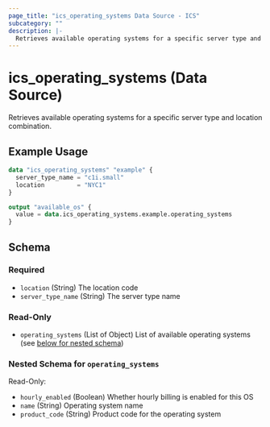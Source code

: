 ```yaml
---
page_title: "ics_operating_systems Data Source - ICS"
subcategory: ""
description: |-
  Retrieves available operating systems for a specific server type and location.
---
```


# ics_operating_systems (Data Source)

Retrieves available operating systems for a specific server type and location combination.

## Example Usage

```terraform
data "ics_operating_systems" "example" {
  server_type_name = "c1i.small"
  location         = "NYC1"
}

output "available_os" {
  value = data.ics_operating_systems.example.operating_systems
}
```

<!-- schema generated by tfplugindocs -->
## Schema

### Required

- `location` (String) The location code
- `server_type_name` (String) The server type name

### Read-Only

- `operating_systems` (List of Object) List of available operating systems (see [below for nested schema](#nestedatt--operating_systems))

<a id="nestedatt--operating_systems"></a>
### Nested Schema for `operating_systems`

Read-Only:

- `hourly_enabled` (Boolean) Whether hourly billing is enabled for this OS
- `name` (String) Operating system name
- `product_code` (String) Product code for the operating system